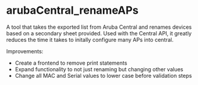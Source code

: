 # arubaCentral_renameAPs

A tool that takes the exported list from Aruba Central and renames devices based on a secondary sheet provided. Used with the Central API, it greatly reduces the time it takes to initally configure many APs into central. 


Improvements:
- Create a frontend to remove print statements
- Expand functionality to not just renaming but changing other values
- Change all MAC and Serial values to lower case before validation steps
